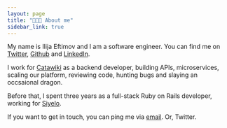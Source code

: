 ```yaml
---
layout: page
title: "👨🏻‍💻 About me"
sidebar_link: true
---
```


My name is Ilija Eftimov and I am a software engineer. You can find me on
[Twitter](https://twitter.com/fteem),
[Github](https://github.com/fteem) and
[LinkedIn](https://www.linkedin.com/in/ieftimov).

I work for [Catawiki](http://catawiki.com) as a backend developer, building
APIs, microservices, scaling our platform, reviewing code, hunting bugs and
slaying an occsaional dragon.

Before that, I spent three years as a full-stack Ruby on Rails developer,
working for <a target='_blank' href='http://siyelo.com'>Siyelo</a>.

If you want to get in touch, you can ping me via
<a href="mailto:ileeftimov+blog@gmail.com">email</a>. Or, Twitter.
